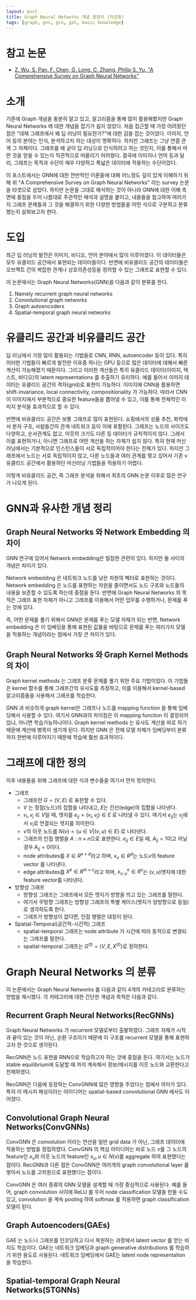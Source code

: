 ```yaml
---
layout: post
title: Graph Neural Networks 개념 총정리 (작성중)
tags: [graph, gnn, gcn, gat, basic knowledge]
---
```


# 참고 논문

- [Z. Wu, S. Pan, F. Chen, G. Long, C. Zhang, Philip S. Yu, "A Comprehensive Survey on Graph Neural Networks"](https://arxiv.org/abs/1901.00596)

# 소개

기존에 Graph 개념을 충분히 알고 있고, 알고리즘을 통해 많이 활용해봤지만 Graph Neural Networks 에 대한 개념을 잡기가 쉽지 않았다. 처음 접근할 때 가장 어려웠던 점은 "대체 그래프에서 왜 딥 러닝이 필요한가?"에 대한 감을 잡는 것이었다. 이미지, 언어 등의 분야는 인식, 분석하고자 하는 대상이 명확하다. 하지만 그래프는 그냥 연결 관계 그 자체이다. 그래프를 왜 굳이 딥 러닝으로 인식하려고 하는 것인지, 이를 통해서 어떤 것을 얻을 수 있는지 직관적으로 떠올리기 어려웠다. 결국에 이미지나 언어 등과 달리, 그래프는 목적과 수단이 매우 다양하고 폭넓은 데이터에 적용하는 수단이었다.

이 포스트에서는 GNN에 대한 전반적인 이론들에 대해 어느정도 깊이 있게 이해하기 위해 위 "A Comprehensive Survey on Graph Neural Networks" 라는 survey 논문을 타겟으로 삼았다. 하지만 논문을 그대로 해석하는 것이 아니라 GNN에 대한 이해 측면에 중점을 두어 나름대로 주관적인 해석과 설명을 붙이고, 내용들을 참고하여 여러가지 그래프 문제들과 그 것을 해결하기 위한 다양한 방법들을 어떤 식으로 구분하고 분류했는지 살펴보고자 한다.

# 도입

최근 딥 러닝의 발전은 이미지, 비디오, 언어 분야에서 많이 이루어졌다. 이 데이터들은 모두 유클리드 공간에서 표현되는 데이터들이다. 반면에 비유클리드 공간의 데이터들은 오브젝트 간의 복잡한 관계나 상호의존성등을 정의할 수 있는 그래프로 표현할 수 있다.

이 논문에서는 Graph Neural Networks(GNN)을 다음과 같이 분류를 한다. 

1. Namely recurrent graph neural networks
2. Convolutional graph networks
3. Graph autoencoders
4. Spatial-temporal graph neural networks

# 유클리드 공간과 비유클리드 공간

딥 러닝에서 가장 많이 활용되는 기법들로 CNN, RNN, autoencoder 등이 있다. 특히 이러한 기법들이 빠르게 발전한 이유중 하나는 GPU 등으로 많은 데이터에 대해서 빠른 계산이 가능해졌기 때문이다. 그리고 이러한 계산들은 특히 유클리드 데이터(이미지, 텍스트, 비디오)의 latent representations 를 추출하기 유리하다. 예를 들어서 이미지 데이터는 유클리드 공간의 격자(grid)로 표현이 가능하다. 이미지에 CNN을 활용하면 shift-invariance, local connectivity, compositionality 가 가능하다. 따라서 CNN이 이미지에서 부분적으로 중요한 feature들을 뽑아낼 수 있고, 이를 통해 전체적인 이미지 분석을 효과적으로 할 수 있다.

반면에 비유클리드 공간은 보통 그래프로 많이 표현된다. 쇼핑에서의 상품 추천, 화학에서 분자 구조, 사람들간의 관계 네트워크 등이 이에 포함된다. 그래프는 노드의 사이즈도 다양하고, 순서관계도 없고, 이웃의 크기도 다른 등 데이터가 규칙적이지 않다. 그래서 이를 표현하거나, 아니면 그래프로 어떤 계산을 하는 자체가 쉽지 않다. 특히 현재 머신 러닝에서는 기본적으로 인스턴스들이 서로 독립적이어야 한다는 전제가 있다. 하지만 그래프에서 노드는 서로 독립적이지 않고, 다른 노드들과 여러 관계를 맺고 있어서 기존 v유클리드 공간에서 활용하던 머신러닝 기법들을 적용하기 어렵다.

이렇게 비유클리드 공간, 즉 그래프 분석을 위해서 최초의 GNN 논문 이후로 많은 연구가 나오게 된다.

# GNN과 유사한 개념 정리

## Graph Neural Networks 와 Network Embedding 의 차이

GNN 연구에 있어서 Network embedding은 밀접한 관련이 있다. 하지만 둘 사이의 개념은 차이가 있다.

Network embedding 은 네트워크 노드를 낮은 차원의 벡터로 표현하는 것이다. Network embedding 은 노드를 표현하는 차원을 줄이면서도 노드 구조와 노드들의 내용을 보존할 수 있도록 하는데 중점을 둔다. 반면에 Graph Neural Networks 의 목적은 그래프 표현 자체가 아니고 그래프를 이용해서 어떤 업무를 수행하거나, 문제를 푸는 것에 있다.

즉, 어떤 문제를 풀기 위해서 GNN은 문제를 푸는 모델 자체가 되는 반면, Network embedding 은 이 임베딩을 통해 표현된 값들을 바탕으로 문제를 푸는 여러가지 모델을 적용하는 개념이라는 점에서 가장 큰 차이가 있다.

## Graph Neural Networks 와 Graph Kernel Methods 의 차이

Graph kernel methods 는 그래프 분류 문제를 풀기 위한 주요 기법이었다. 이 기법들은 kernel 함수를 통해 그래프간의 유사도를 측정하고, 이를 이용해서 kernel-based 알고리즘들을 사용해서 그래프를 학습한다.

GNN 과 비슷하게 graph kernel은 그래프나 노드를 mapping function 을 통해 임베딩해서 사용할 수 있다. 여기서 GNN과의 차이점은 이 mapping function 이 결정되어 있냐, 아니면 학습가능하냐이다. Graph kernel methods 는 유사도 계산을 따로 하기 때문에 계산에 병목이 생기게 된다. 하지만 GNN 은 전체 모델 자체가 임베딩부터 분류까지 한번에 이루어지기 때문에 학습에 훨씬 효과적이다.

# 그래프에 대한 정의

이후 내용들을 위해 그래프에 대한 식과 변수들을 여기서 먼저 정의한다.

- 그래프
  - 그래프란 $G=(V,E)$ 로 표현할 수 있다.
  - $V$ 는 정점(노드)의 집합을 나타내고, $E$는 간선(edge)의 집합을 나타낸다.
  - $v_i, v_j\in V$일 때, 엣지를 $e_{ij}=(v_i,v_j)\in E$ 로 나타낼 수 있다. 여기서 $e_{ij}$는 $v_j$에서 $v_i$로 연결되는 엣지를 의미한다. 
  - $v$의 이웃 노드를 $N(v)=\{u\in V\vert (v, u) \in E\}$ 로 나타낸다.
  - 그래프의 인접 행렬을 $A:n\times n$으로 표현한다. $e_{ij}\in E$일 때, $A_{ij}=1$이고 아닐 경우 $A_{ij}=0$이다.
  - node attributes를 $X \in R^{n\times d}$라고 하며, $x_v\in R^d$는 노드$v$의 feature vector 를 나타낸다.
  - edge attributes를 $X^e\in R^{m\times c}$라고 하며, $x^e_{v,u}\in R^c$는 $(v,u)$엣지에 대한 feature vector를 나타낸다.
- 방향성 그래프
  - 방향성 그래프는 그래프에서 모든 엣지가 방향을 띄고 있는 그래프를 말한다.
  - 여기서 무방향 그래프는 방향성 그래프의 특별 케이스(엣지가 양방향으로 동일)로 생각하도록 한다.
  - 그래프가 방향성이 없다면, 인접 행렬은 대칭이 된다.
- Spatial-Temporal(공간적-시간적) 그래프
  - spatial-temporal 그래프는 node attribute 가 시간에 따라 동적으로 변경되는 그래프를 말한다.
  - spatial-temporal 그래프는 $G^{(t)}=(V,E,X^{(t)})$로 정의한다.

# Graph Neural Networks 의 분류

이 논문에서는 Graph Neural Networks 를 다음과 같이 4개의 카테고리로 분류하는 방법을 제시했다. 각 카테고리에 대한 간단한 개념과 목적은 다음과 같다.

## Recurrent Graph Neural Networks(RecGNNs)

Graph Neural Networks 가 recurrent 모델로부터 출발하였다. 그래프 자체가 시작과 끝이 있는 것이 아닌, 순환 구조이기 때문에 이 구조를 recurrent 모델을 통해 표현하고자 한 것으로 생각된다.

RecGNN은 노드 표현을 RNN으로 학습하고자 하는 것에 중점을 둔다. 여기서는 노드가 stable equilibrium에 도달할 때 까지 계속해서 정보/메시지를 이웃 노드와 교환한다고 전제하였다.

RecGNN은 다음에 등장하는 ConvGNN에 많은 영향을 주었다는 점에서 의미가 있다. 특히 이 메시지 패싱이라는 아이디어는 spatial-based convolutional GNN 에서도 이어졌다.

## Convolutional Graph Neural Networks(ConvGNNs)

ConvGNN 은 convolution 이라는 연산을 일반 grid data 가 아닌, 그래프 데이터에 적용하는 방법을 정립하였다. ConvGNN 의 핵심 아이디어는 바로 노드 $v$를 그 노드의 feature인 $x_v$와 이웃 노드의 feature인 $x_u,u\in N(v)$를 aggregate 하여 표현했다는 점이다. RecGNN과 다른 점은 ConvGNN은 여러개의 graph convolutional layer 를 쌓아서 노드를 고차원으로 표현했다는 점이다.

ConvGNN 은 여러 종류의 GNN 모델을 설계할 때 가장 중심적으로 사용된다. 예를 들어, graph convolution 사이에 ReLU 를 두어 node classification 모델을 만들 수도 있고, convolution 을 계속 pooling 하여 softmax 를 적용하면 graph classification 모델이 된다.

## Graph Autoencoders(GAEs)

GAE 는 노드나 그래프를 인코딩하고 다시 복원하는 과정에서 latent vector 를 얻는 비지도 학습이다. GAE는 네트워크 임베딩과 graph generative distributions 를 학습하기 위한 용도로 사용된다. 네트워크 임베딩에서 GAE는 latent node representation 을 학습한다. 

## Spatial-temporal Graph Neural Networks(STGNNs)